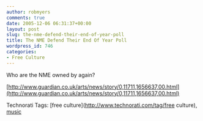 ```yaml
---
author: robmyers
comments: true
date: 2005-12-06 06:31:37+00:00
layout: post
slug: the-nme-defend-their-end-of-year-poll
title: The NME Defend Their End Of Year Poll
wordpress_id: 746
categories:
- Free Culture
---
```


  
Who are the NME owned by again?  


  
[http://www.guardian.co.uk/arts/news/story/0,11711,1656637,00.html](http://www.guardian.co.uk/arts/news/story/0,11711,1656637,00.html)  


  


Technorati Tags: [free culture](http://www.technorati.com/tag/free culture), [music](http://www.technorati.com/tag/music)

  



